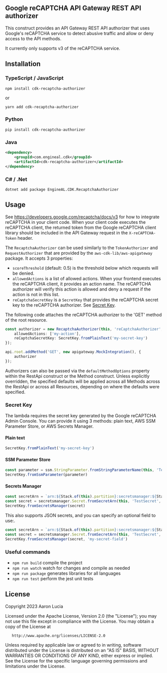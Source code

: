 ## Google reCAPTCHA API Gateway REST API authorizer

This construct provides an API Gateway REST API authorizer that uses Google's reCAPTCHA service to detect abusive
traffic and allow or deny access to the API methods.

It currently only supports v3 of the reCAPTCHA service.

## Installation

### TypeScript / JavaScript

`npm install cdk-recaptcha-authorizer`

or

`yarn add cdk-recaptcha-authorizer`

### Python

`pip install cdk-recaptcha-authorizer`

### Java

```xml
<dependency>
    <groupId>com.engineal.cdk</groupId>
    <artifactId>cdk-recaptcha-authorizer</artifactId>
</dependency>
```

### C# / .Net

`dotnet add package EngineAL.CDK.RecaptchaAuthorizer`

## Usage

See https://developers.google.com/recaptcha/docs/v3 for how to integrate reCAPTCHA in your client code. When
your client code executes the reCAPTCHA client, the returned token from the Google reCAPTCHA client library
should be included in the API Gateway request in the `X-reCAPTCHA-Token` header.

The `RecaptchaAuthorizer` can be used similarly to the `TokenAuthorizer` and `RequestAuthorizer` that are
provided by the `aws-cdk-lib/aws-apigateway` package. It accepts 3 properties:

* `scoreThreshold` (default: 0.5) is the threshold below which requests will be denied.
* `allowedActions` is a list of allowed actions. When your frontend executes the reCAPTCHA client, it provides
an action name. The reCAPTCHA authorizer will verify this action is allowed and deny a request if the action
is not in this list.
* `reCaptchaSecretKey` is a `SecretKey` that provides the reCAPTCHA secret key to the reCAPTCHA authorizer.
See [Secret Key](secret-key).

The following code attaches the reCAPTCHA authorizer to the 'GET' method of the root resource.
```typescript
const authorizer = new RecaptchaAuthorizer(this, 'reCaptchaAuthorizer', {
    allowedActions: ['my-action'],
    reCaptchaSecretKey: SecretKey.fromPlainText('my-secret-key')
});

api.root.addMethod('GET', new apigateway.MockIntegration(), {
    authorizer
});
```

Authorizers can also be passed via the `defaultMethodOptions` property within the RestApi construct or the
Method construct. Unless explicitly overridden, the specified defaults will be applied across all Methods
across the RestApi or across all Resources, depending on where the defaults were specified.

### Secret Key
The lambda requires the secret key generated by the Google reCAPTCHA Admin Console. You can provide it using
3 methods: plain text, AWS SSM Parameter Store, or AWS Secrets Manager.

#### Plain text
```typescript
SecretKey.fromPlainText('my-secret-key')
```

#### SSM Parameter Store
```typescript
const parameter = ssm.StringParameter.fromStringParameterName(this, 'TestParameter', 'test-secret-key');
SecretKey.fromSsmParameter(parameter)
```

#### Secrets Manager
```typescript
const secretArn = `arn:${Stack.of(this).partition}:secretsmanager:${Stack.of(this).region}:${Stack.of(this).account}:secret:test-secret`;
const secret = secretsmanager.Secret.fromSecretArn(this, 'TestSecret', secretArn);
SecretKey.fromSecretsManager(secret)
```

This also supports JSON secrets, and you can specify an optional field to use:.
```typescript
const secretArn = `arn:${Stack.of(this).partition}:secretsmanager:${Stack.of(this).region}:${Stack.of(this).account}:secret:test-secret`;
const secret = secretsmanager.Secret.fromSecretArn(this, 'TestSecret', secretArn);
SecretKey.fromSecretsManager(secret, 'my-secret-field')
```

### Useful commands

 * `npm run build`   compile the project
 * `npm run watch`   watch for changes and compile as needed
 * `npm run package` generates libraries for all languages
 * `npm run test`    perform the jest unit tests

## License

   Copyright 2023 Aaron Lucia

   Licensed under the Apache License, Version 2.0 (the "License");
   you may not use this file except in compliance with the License.
   You may obtain a copy of the License at

       http://www.apache.org/licenses/LICENSE-2.0

   Unless required by applicable law or agreed to in writing, software
   distributed under the License is distributed on an "AS IS" BASIS,
   WITHOUT WARRANTIES OR CONDITIONS OF ANY KIND, either express or implied.
   See the License for the specific language governing permissions and
   limitations under the License.
